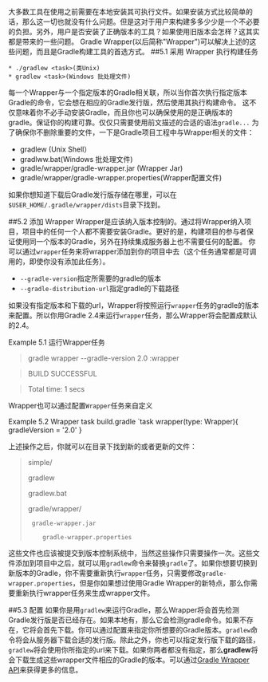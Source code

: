 大多数工具在使用之前需要在本地安装其可执行文件。如果安装方式比较简单的话，那么这一切也就没有什么问题。但是这对于用户来构建多多少少是一个不必要的负担。另外，用户是否安装了正确版本的工具？如果使用旧版本会怎样？这其实都是带来的一些问题。
  Gradle Wrapper(以后简称"Wrapper")可以解决上述的这些问题，而且是Gradle构建工具的首选方式。
##5.1 采用 Wrapper 执行构建任务

    * ./gradlew <task>(类Unix)
    * gradlew <task>(Windows 批处理文件)
  每一个Wrapper与一个指定版本的Gradle相关联，所以当你首次执行指定版本Gradle的命令，它会想在相应的Gradle发行版，然后使用其执行构建命令。
  这不仅意味着你不必手动安装Gradle，而且你也可以确保使用的是正确版本的gradle。保证你的构建可靠。仅仅只需要使用前文描述的合适的语法`gradle...`
  为了确保你不删除重要的文件，一下是Gradle项目工程中与Wrapper相关的文件：
  
  * gradlew (Unix Shell）
  * gradlww.bat(Windows 批处理文件)
  * gradle/wrapper/gradle-wrapper.jar (Wrapper Jar)
  * gradle/wrapper/gradle-wrapper.properties(Wrapper配置文件)

如果你想知道下载后Gradle发行版存储在哪里，可以在`$USER_HOME/.gradle/wrapper/dists`目录下找到。

##5.2 添加 Wrapper
Wrapper是应该纳入版本控制的。通过将Wrapper纳入项目，项目中的任何一个人都不需要安装Gradle。更好的是，构建项目的参与者保证使用同一个版本的Gradle，另外在持续集成服务器上也不需要任何的配置。
你可以通过`wrapper`任务来将wrapper添加到你的项目中去（这个任务通常都是可调用的，即使你没有添加此任务）。
  * `--gradle-version`指定所需要的gradle的版本
  * `--gradle-distribution-url`指定gradle的下载路径

如果没有指定版本和下载的url，Wrapper将按照运行`wrapper`任务的gradle的版本来配置。所以你用Gradle 2.4来运行`wrapper`任务，那么Wrapper将会配置成默认的2.4。

Example 5.1 运行Wrapper任务


>gradle wrapper --gradle-version 2.0
>:wrapper

>BUILD SUCCESSFUL

>Total time: 1 secs


  Wrapper也可以通过配置`Wrapper`任务来自定义
  
  Example 5.2 Wrapper task
  build.gradle
  `task wrapper(type: Wrapper){
      gradleVersion = '2.0'
  }
  
  上述操作之后，你就可以在目录下找到新的或者更新的文件：
  
  >simple/
  >
  >gradlew
  >
  >gradlew.bat
  >
  >gradle/wrapper/
  >
  >      gradle-wrapper.jar
  > 
  >         gradle-wrapper.properties


  这些文件也应该被提交到版本控制系统中，当然这些操作只需要操作一次。这些文件添加到项目中之后，就可以用`gradlew`命令来替换`gradle`了。如果你想要切换到新版本的Gradle，你不需要重新执行`wrapper`任务，只需要修改`gradle-wrapper.properties`，但是你如果想过使用Gradle Wrapper的新特点，那么你需要重新执行wrapper任务来生成wrapper文件。
  
  ##5.3 配置
如果你是用`gradlew`来运行Gradle，那么Wrapper将会首先检测Gradle发行版是否已经存在。如果本地有，那么它会检测gradle命令。如果不存在，它将会首先下载。你可以通过配置来指定你所想要的Gradle版本。`gradlew`命令将会从服务器下载合适的发行版。除此之外，你也可以指定发行版下载的路径，`gradlew`将会使用你所指定的url来下载。如果你两者都没有指定，那么**gradlew**将会下载生成这些wrapper文件相应的Gradle的版本。可以通过[Gradle Wrapper API](https://docs.gradle.org/current/dsl/org.gradle.api.tasks.wrapper.Wrapper.htmlI)来获得更多的信息。














